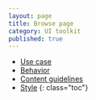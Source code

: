 ```yaml
---
layout: page
title: Browse page
category: UI toolkit
published: true
---
```


- [Use case](#use)
- [Behavior](#behavior)
- [Content guidelines](#content-guidelines)
- [Style](#style)
 {: class="toc"}
